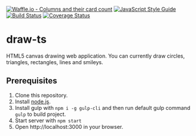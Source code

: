 [![Waffle.io - Columns and their card count](https://badge.waffle.io/danielHPeters/draw-ts.svg?columns=all)](https://waffle.io/danielHPeters/draw-ts) [![JavaScript Style Guide](https://img.shields.io/badge/code_style-standard-brightgreen.svg)](https://standardjs.com) [![Build Status](https://travis-ci.org/danielHPeters/draw-ts.svg?branch=master)](https://travis-ci.org/danielHPeters/draw-ts) [![Coverage Status](https://coveralls.io/repos/github/danielHPeters/draw-ts/badge.svg?branch=master)](https://coveralls.io/github/danielHPeters/draw-ts?branch=master)

# draw-ts
HTML5 canvas drawing web application.
You can currently draw circles, triangles, rectangles, lines and smileys.

## Prerequisites
1. Clone this repository.
1. Install [node.js](https://nodejs.org).
2. Install gulp with `npm i -g gulp-cli` and then run default gulp command `gulp` to build project.
3. Start server with `npm start`
4. Open http://localhost:3000 in your browser.
